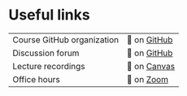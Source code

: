 # Useful links

|                            |                                                                                                                                      |
|----------------------------|--------------------------------------------------------------------------------------------------------------------------------------|
| Course GitHub organization | 🔗 on [GitHub](https://github.com/sta-679-s22)                                                                                        |
| Discussion forum           | 🔗 on [GitHub](https://github.com/sta-679-s22/discussion/discussions)                                                                 |
| Lecture recordings         | 🔗 on [Canvas](https://wakeforest.instructure.com/courses/40782) |
| Office hours       | 🔗 on [Zoom](https://wakeforest-university.zoom.us/my/lucystats?pwd=eTJSUHd5S3d0WU5OaWhlYWgyaUgwUT09)      |
